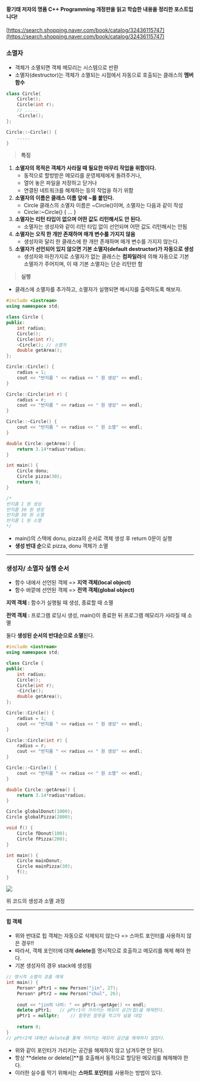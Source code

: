 
#### **황기태 저자의 **명품 C++ Programming 개정판을 읽고 학습한 내용을 정리한 포스트입니다!****

[https://search.shopping.naver.com/book/catalog/32436115747](https://search.shopping.naver.com/book/catalog/32436115747)

### **소멸자**

- 객체가 소멸되면 객체 메모리는 시스템으로 반환
- 소멸자(destructor)는 객체가 소멸되는 시점에서 자동으로 호출되는 클래스의 **멤버 함수**

```cpp
class Circle{
    Circle();
    Circle(int r);
    // .....
    ~Circle();
};

Circle::~Circle() {
    .....
}
```

> **특징**

1. **소멸자의 목적은 객체가 사라질 때 필요한 마무리 작업을 위함이다.**  
    - 동적으로 할방받은 메모리를 운영체제에게 돌려주거나,
    - 열어 놓은 파일을 저장하고 닫거나
    - 연결된 네트워크를 해제하는 등의 작업을 하기 위함
2. **소멸자의 이름은 클래스 이름 앞에 ~를 붙인다.**
    - Circle 클래스의 소멸자 이름은 ~Circle()이며, 소멸자는 다음과 같이 작성
    - Circle::~Circle() { ... }
3. **소멸자는 리턴 타입이 없으며 어떤 값도 리턴해서도 안 된다.**
    - 소멸자는 생성자와 같이 리턴 타입 없이 선언되며 어떤 값도 리턴해서는 안됨
4. **소멸자는 오직 한 개만 존재하며 매개 변수를 가지지 않음**
    - 생성자와 달리 한 클래스에 한 개만 존재하며 매개 변수를 가지지 않는다.
5. **소멸자가 선언되어 있지 않으면 기본 소멸자(default destructor)가 자동으로 생성**
    - 생성자와 마찬가지로 소멸자가 없는 클래스는 **컴파일러**에 의해 자동으로 기본 소멸자가 주어지며, 이 때 기본 소멸자는 단순 리턴만 함

> **실행**

- 클래스에 소멸자를 추가하고, 소멸자가 실행되면 메시지를 출력하도록 해보자.

```cpp
#include <iostream> 
using namespace std; 

class Circle {
public:
	int radius;
	Circle(); 
	Circle(int r); 
	~Circle(); // 소멸자
	double getArea(); 
};

Circle::Circle() {
	radius = 1;
	cout << "반지름 " << radius << " 원 생성" << endl;
}

Circle::Circle(int r) {
	radius = r;
	cout << "반지름 " << radius << " 원 생성" << endl;
}

Circle::~Circle() {
	cout << "반지름 " << radius << " 원 소멸" << endl;
}

double Circle::getArea() {
	return 3.14*radius*radius;
}

int main() {
	Circle donu;
	Circle pizza(30); 
	return 0;
}

/*
반지름 1 원 생성
반지름 30 원 생성
반지름 30 원 소멸
반지름 1 원 소멸
*/
```

- main()의 스택에 donu, pizza의 순서로 객체 생성 후 return 0문이 실행
- **생성 반대 순**으로 pizza, donu 객체가 소멸

---

### **생성자/ 소멸자 실행 순서**

- 함수 내에서 선언된 객체 => **지역 객체(local object)**
- 함수 바깥에 선언된 객체 => **전역 객체(global object)**

**지역 객체 :** 함수가 실행될 때 생성, 종료할 때 소멸

**전역 객체 :** 프로그램 로딩시 생성, main()이 종료한 뒤 프로그램 메모리가 사라질 때 소멸

둘다 **생성된 순서의 반대순으로 소멸**된다.

```cpp
#include <iostream> 
using namespace std; 

class Circle {
public:
	int radius;
	Circle(); 
	Circle(int r);
	~Circle(); 
	double getArea();
};

Circle::Circle() {
	radius = 1;
	cout << "반지름 " << radius << " 원 생성" << endl;
}

Circle::Circle(int r) {
	radius = r;
	cout << "반지름 " << radius << " 원 생성" << endl;
}

Circle::~Circle() {
	cout << "반지름 " << radius << " 원 소멸" << endl;
}

double Circle::getArea() {
	return 3.14*radius*radius;
}

Circle globalDonut(1000);
Circle globalPizza(2000);

void f() {
	Circle fDonut(100);
	Circle fPizza(200);
}

int main() {
	Circle mainDonut;
	Circle mainPizza(30);
	f();
}
```

![](https://blog.kakaocdn.net/dn/3fNKp/btsA7L0KYjz/vp6uHpgrzhIRmwPve5gC00/img.png)

위 코드의 생성과 소멸 과정

---

#### **힙 객체**

- 위와 반대로 힙 객체는 자동으로 삭제되지 않는다 => 스마트 포인터를 사용하지 않은 경우!!
- 따라서, 객체 포인터에 대해 **delete**를 명시적으로 호출하고 메모리를 해제 해야 한다.
- 기본 생성자의 경우 stack에 생성됨

```cpp
// 명시적 소멸자 호출 예제
int main() {
    Person* pPtr1 = new Person("jin", 27);
    Person* pPtr2 = new Person("chul", 26);
    
    cout << "jin의 나이: " << pPtr1->getAge() << endl;
    delete pPtr1;	// pPtr1이 가리키는 메모리 공간(힙)을 해제한다.
   	pPtr1 = nullptr;	// 잘못된 잘못을 막고자 널을 대입
    
    return 0;
}
// pPtr2에 대해선 delete를 통해 가리키는 메모리 공간을 해제하지 않았다.
```

- 위와 같이 포인터가 가리키는 공간을 해제하지 않고 남겨두면 안 된다. 
- 항상 **delete or delete[]**를 호출해서 동적으로 할당된 메모리를 해제해야 한다.
- 이러한 실수를 막기 위해서는 **스마트 포인터**를 사용하는 방법이 있다.